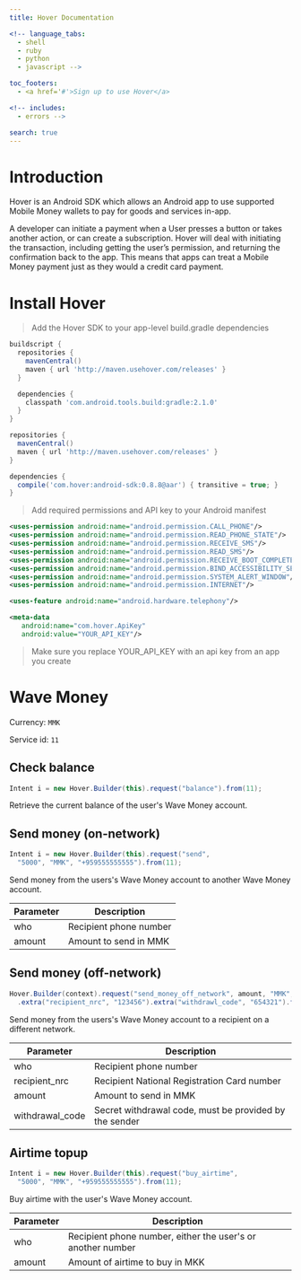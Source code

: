 ```yaml
---
title: Hover Documentation

<!-- language_tabs:
  - shell
  - ruby
  - python
  - javascript -->

toc_footers:
  - <a href='#'>Sign up to use Hover</a>

<!-- includes:
  - errors -->

search: true
---
```


# Introduction

Hover is an Android SDK which allows an Android app to use supported Mobile Money wallets to pay for goods and services in-app.

A developer can initiate a payment when a User presses a button or takes another action, or can create a subscription. Hover will deal with initiating the transaction, including getting the user’s permission, and returning the confirmation back to the app. This means that apps can treat a Mobile Money payment just as they would a credit card payment.

# Install Hover

> Add the Hover SDK to your app-level build.gradle dependencies

```gradle
buildscript {
  repositories {
    mavenCentral()
    maven { url 'http://maven.usehover.com/releases' }
  }

  dependencies {
    classpath 'com.android.tools.build:gradle:2.1.0'
  }
}

repositories {
  mavenCentral()
  maven { url 'http://maven.usehover.com/releases' }
}

dependencies {
  compile('com.hover:android-sdk:0.8.8@aar') { transitive = true; }
}
```

> Add required permissions and API key to your Android manifest

```xml
<uses-permission android:name="android.permission.CALL_PHONE"/>
<uses-permission android:name="android.permission.READ_PHONE_STATE"/>
<uses-permission android:name="android.permission.RECEIVE_SMS"/>
<uses-permission android:name="android.permission.READ_SMS"/>
<uses-permission android:name="android.permission.RECEIVE_BOOT_COMPLETED"/>
<uses-permission android:name="android.permission.BIND_ACCESSIBILITY_SERVICE"/>
<uses-permission android:name="android.permission.SYSTEM_ALERT_WINDOW"/>
<uses-permission android:name="android.permission.INTERNET"/>

<uses-feature android:name="android.hardware.telephony"/>

<meta-data
   android:name="com.hover.ApiKey"  
   android:value="YOUR_API_KEY"/>
```

> Make sure you replace YOUR_API_KEY with an api key from an app you create

# Wave Money

Currency: <code>MMK</code>

Service id: <code>11</code>


## Check balance

```java
Intent i = new Hover.Builder(this).request("balance").from(11);
```

Retrieve the current balance of the user's Wave Money account.

## Send money (on-network)

```java
Intent i = new Hover.Builder(this).request("send", 
  "5000", "MMK", "+959555555555").from(11);
```

Send money from the users's Wave Money account to another Wave Money account.

Parameter | Description
--------- | -----------
who | Recipient phone number
amount | Amount to send in MMK

## Send money (off-network)

```java
Hover.Builder(context).request("send_money_off_network", amount, "MMK", who)
  .extra("recipient_nrc", "123456").extra("withdrawl_code", "654321").from(11);
```

Send money from the users's Wave Money account to a recipient on a different network.

Parameter | Description
--------- | -----------
who | Recipient phone number
recipient_nrc | Recipient National Registration Card number
amount | Amount to send in MMK
withdrawal_code | Secret withdrawal code, must be provided by the sender

## Airtime topup

```java
Intent i = new Hover.Builder(this).request("buy_airtime", 
  "5000", "MMK", "+959555555555").from(11);
```

Buy airtime with the user's Wave Money account.

Parameter | Description
--------- | -----------
who | Recipient phone number, either the user's or another number
amount | Amount of airtime to buy in MKK
